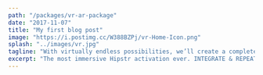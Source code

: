 ```yaml
---
path: "/packages/vr-ar-package"
date: "2017-11-07"
title: "My first blog post"
image: "https://i.postimg.cc/W388BZPj/vr-Home-Icon.png"
splash: "../images/vr.jpg"
tagline: "With virtually endless possibilities, we’ll create a completely custom experience centered around your brand. We guarantee a good time, every time."
excerpt: "The most immersive Hipstr activation ever. INTEGRATE & REPEAT."
---
```

